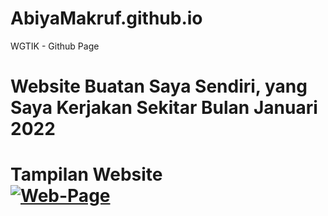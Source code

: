 # AbiyaMakruf.github.io
WGTIK - Github Page
<h1> Website Buatan Saya Sendiri, yang Saya Kerjakan Sekitar Bulan Januari 2022 <h1>
Tampilan Website
<br>
<a href="https://ibb.co/P5Hpdjb"><img src="https://i.ibb.co/br9hkmy/Web-Page.jpg" alt="Web-Page" border="0"></a>
  
